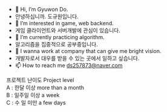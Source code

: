 - 👋 Hi, I’m Gyuwon Do. 
- 안녕하십니까. 도규원입니다.
- 👀 I’m interested in game, web backend. 
- 게임 클라이언트와 서버개발에 관심이 있습니다.
- 🌱 I’m currently practicing algorithm. 
- 알고리즘을 집중적으로 공부중입니다.
- 💞️ I wanna work at company that can give me bright vision. 
- 개발자로서 대우를 받을 수 있는 곳에서 일하고 싶습니다.
- 📫 How to reach me ds257873@naver.com 

프로젝트 난이도 Project level<br>
A : 한달 이상 more than a month<br>
B : 일주일 이상 a week<br>
C : 수 일 미만 a few days

<!---
Uadj/Uadj is a ✨ special ✨ repository because its `README.md` (this file) appears on your GitHub profile.
You can click the Preview link to take a look at your changes.
--->
